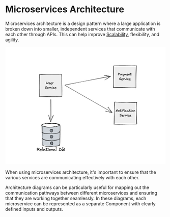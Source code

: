 # Microservices Architecture

Microservices architecture is a design pattern where a large application is broken down into smaller, independent services that communicate with each other through APIs. This can help improve [Scalability](/glossary/scalability.md), flexibility, and agility.

![Microservices Architecture](../_assets/images/architecture-patterns/microservices-architecture.png "Microservices Architecture")

When using microservices architecture, it's important to ensure that the various services are communicating effectively with each other.

Architecture diagrams can be particularly useful for mapping out the communication pathways between different microservices and ensuring that they are working together seamlessly. In these diagrams, each microservice can be represented as a separate Component with clearly defined inputs and outputs.